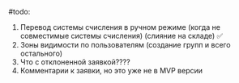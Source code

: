 #todo:
1. Перевод системы счисления в ручном режиме (когда не совместимые системы счисления) (слияние на складе) ✅
2. Зоны видимости по пользователям (создание групп и всего остального)
3. Что с отклоненной заявкой????
3. Комментарии к заявки, но это уже не в MVP версии
